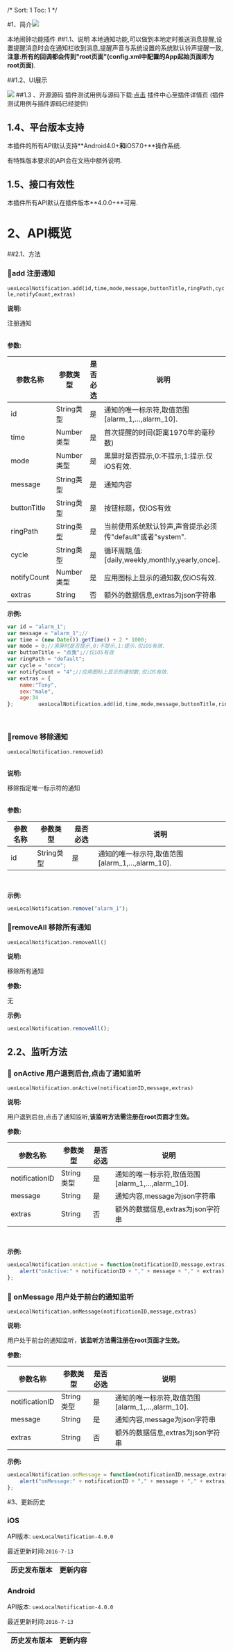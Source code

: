 /*
Sort: 1
Toc: 1
*/



#1、简介[![](http://appcan-download.oss-cn-beijing.aliyuncs.com/%E5%85%AC%E6%B5%8B%2Fgf.png)]() <ignore>

本地闹钟功能插件
##1.1、说明<ignore>
本地通知功能,可以做到本地定时推送消息提醒,设置提醒消息时会在通知栏收到消息,提醒声音与系统设置的系统默认铃声提醒一致, 
**注意:所有的回调都会传到"root页面"(config.xml中配置的App起始页面即为root页面)**.

##1.2、UI展示<ignore>

 ![](http://newdocx.appcan.cn/docximg/115302n2015n6d16w.png)
##1.3 、开源源码<ignore>
插件测试用例与源码下载:[点击](http://plugin.appcan.cn/details.html?id=176_index) 插件中心至插件详情页 (插件测试用例与插件源码已经提供)
## 1.4、平台版本支持<ignore>

本插件的所有API默认支持**Android4.0+**和**iOS7.0+**操作系统.

有特殊版本要求的API会在文档中额外说明.

## 1.5、接口有效性<ignore>

本插件所有API默认在插件版本**4.0.0+**可用. 

# 2、API概览<ignore>


##2.1、方法<ignore>

### 🍭add 注册通知		

`uexLocalNotification.add(id,time,mode,message,buttonTitle,ringPath,cycle,notifyCount,extras)`

**说明:**

注册通知	
​				

**参数:**

| 参数名称        | 参数类型     | 是否必选 | 说明                                       |
| ----------- | -------- | ---- | ---------------------------------------- |
| id          | String类型 | 是    | 通知的唯一标示符,取值范围[alarm_1,…,alarm_10].       |
| time        | Number类型 | 是    | 首次提醒的时间(距离1970年的毫秒数)                     |
| mode        | Number类型 | 是    | 黑屏时是否提示,0:不提示,1:提示.仅iOS有效.               |
| message     | String类型 | 是    | 通知内容                                     |
| buttonTitle | String类型 | 是    | 按钮标题，仅iOS有效                              |
| ringPath    | String类型 | 是    | 当前使用系统默认铃声,声音提示必须传"default"或者"system".   |
| cycle       | String类型 | 是    | 循环周期,值:[daily,weekly,monthly,yearly,once]. |
| notifyCount | Number类型 | 是    | 应用图标上显示的通知数,仅iOS有效.                      |
| extras      | String   | 否    | 额外的数据信息,extras为json字符串                   |

**示例:**

```javascript
var id = "alarm_1";
var message = "alarm_1";//
var time = (new Date()).getTime() + 2 * 1000;
var mode = 0;//黑屏时是否提示,0:不提示,1:提示.仅iOS有效.
var buttonTitle = "点我";//仅iOS有效
var ringPath = "default";
var cycle = "once";
var notifyCount = "4";//应用图标上显示的通知数,仅iOS有效.
var extras = {
    name:"Tony",
    sex:"male",
    age:34
};        uexLocalNotification.add(id,time,mode,message,buttonTitle,ringPath,cycle,notifyCount,JSON.stringify(extras));	
```

​		

### 🍭remove 移除通知	

`uexLocalNotification.remove(id)`	
​		

**说明:**

移除指定唯一标示符的通知	
​		

**参数:**

| 参数名称 | 参数类型     | 是否必选 | 说明                                 |
| ---- | -------- | ---- | ---------------------------------- |
| id   | String类型 | 是    | 通知的唯一标示符,取值范围[alarm_1,…,alarm_10]. |


​		

**示例:**

```javascript
uexLocalNotification.remove("alarm_1");
```



### 🍭removeAll 移除所有通知

`uexLocalNotification.removeAll()`	

**说明:**

移除所有通知	

**参数:**

无	

**示例:**

```javascript
uexLocalNotification.removeAll();
```
## 2.2、监听方法<ignore>

### 🍭 onActive 用户退到后台,点击了通知监听		
`uexLocalNotification.onActive(notificationID,message,extras)`

**说明:**

用户退到后台,点击了通知监听,**该监听方法需注册在root页面才生效。**
​				

**参数:**

| 参数名称           | 参数类型     | 是否必选 | 说明                                 |
| -------------- | -------- | ---- | ---------------------------------- |
| notificationID | String类型 | 是    | 通知的唯一标示符,取值范围[alarm_1,…,alarm_10]. |
| message        | String   | 是    | 通知内容,message为json字符串               |
| extras         | String   | 否    | 额外的数据信息,extras为json字符串             |


​		

**示例:**

```javascript
uexLocalNotification.onActive = function(notificationID,message,extras){
    alert("onActive:" + notificationID + "," + message + "," + extras);
};
```



### 🍭 onMessage 用户处于前台的通知监听		
`uexLocalNotification.onMessage(notificationID,message,extras)`

**说明:**

用户处于前台的通知监听，**该监听方法需注册在root页面才生效。**
​				

**参数:**

| 参数名称           | 参数类型     | 是否必选 | 说明                                 |
| -------------- | -------- | ---- | ---------------------------------- |
| notificationID | String类型 | 是    | 通知的唯一标示符,取值范围[alarm_1,…,alarm_10]. |
| message        | String   | 是    | 通知内容,message为json字符串               |
| extras         | String   | 否    | 额外的数据信息,extras为json字符串             |


**示例:**

```javascript
uexLocalNotification.onMessage = function(notificationID,message,extras){
	alert("onMessage:" + notificationID + "," + message + "," + extras);
};
```



#3、更新历史<ignore>

### iOS<ignore>

API版本: `uexLocalNotification-4.0.0`

最近更新时间:`2016-7-13`

| 历史发布版本 | 更新内容 |
| ----- | ----- |

### Android<ignore>

API版本: `uexLocalNotification-4.0.0`

最近更新时间:`2016-7-13`

| 历史发布版本 | 更新内容 |
| ----- | ----- |
